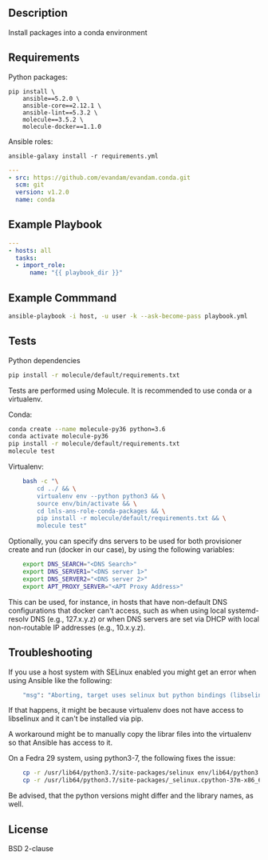 ## Description

Install packages into a conda environment

## Requirements
Python packages:
```command
pip install \
    ansible==5.2.0 \
    ansible-core==2.12.1 \
    ansible-lint==5.3.2 \
    molecule==3.5.2 \
    molecule-docker==1.1.0
```

Ansible roles:

```command
ansible-galaxy install -r requirements.yml
```

```yml
---
- src: https://github.com/evandam/evandam.conda.git
  scm: git
  version: v1.2.0
  name: conda
```

## Example Playbook

```yaml
---
- hosts: all
  tasks:
  - import_role:
      name: "{{ playbook_dir }}"
```

## Example Commmand

```bash
ansible-playbook -i host, -u user -k --ask-become-pass playbook.yml
```

## Tests

Python dependencies

```bash
pip install -r molecule/default/requirements.txt
```

Tests are performed using Molecule. It is recommended to use conda or a virtualenv.

Conda:

```bash
conda create --name molecule-py36 python=3.6
conda activate molecule-py36
pip install -r molecule/default/requirements.txt
molecule test
```

Virtualenv:

```bash
    bash -c "\
        cd ../ && \
        virtualenv env --python python3 && \
        source env/bin/activate && \
        cd lnls-ans-role-conda-packages && \
        pip install -r molecule/default/requirements.txt && \
        molecule test"
```

Optionally, you can specify dns servers to be used for both
provisioner create and run (docker in our case), by using
the following variables:

```bash
    export DNS_SEARCH="<DNS Search>"
    export DNS_SERVER1="<DNS server 1>"
    export DNS_SERVER2="<DNS server 2>"
    export APT_PROXY_SERVER="<APT Proxy Address>"
```

This can be used, for instance, in hosts that have non-default
DNS configurations that docker can't access, such as when
using local systemd-resolv DNS (e.g., 127.x.y.z) or when DNS
servers are set via DHCP with local non-routable IP addresses
(e.g., 10.x.y.z).

## Troubleshooting

If you use a host system with SELinux enabled you might get an error when using
Ansible like the following:

```bash
    "msg": "Aborting, target uses selinux but python bindings (libselinux-python) aren't installed!"
```

If that happens, it might be because virtualenv does not have access to libselinux
and it can't be installed via pip.

A workaround might be to manually copy the librar files into the virtualenv
so that Ansible has access to it.

On a Fedra 29 system, using python3-7, the following fixes the issue:

```bash
    cp -r /usr/lib64/python3.7/site-packages/selinux env/lib64/python3.7/site-packages/
    cp -r /usr/lib64/python3.7/site-packages/_selinux.cpython-37m-x86_64-linux-gnu.so env/lib64/python3.7/site-packages/
```

Be advised, that the python versions might differ and the library names, as well.

## License

BSD 2-clause
